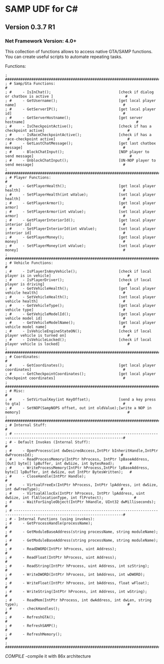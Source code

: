 SAMP UDF for C#
=======================
Version 0.3.7 R1
----------
### Net Framework Version: 4.0+
This collection of functions allows to access native GTA/SAMP functions.
You can create useful scripts to automate repeating tasks.

Functions:

    ; ###########################################################################################################################
    ; # Samp/Gta Functions:                                                                                                     #
    ; #     - IsInChat();                               [check if dialog or chatbox is active ]                                 #
    ; #     - GetUsername();                            [get local player name]                                                 #
    ; #     - GetServerIP();                            [get local player id]                                                   #
    ; #     - GetServerHostname();                      [get server hostname]                                                   #
    ; #     - IsCheckpointActive();                     [check if has a checkpoint active]                                      #
    ; #     - IsRaceCheckpointActive();                 [check if has a race-checkpoint active]                                 #
    ; #     - GetLastChatMessage();                     [get last chatbox message]                                              #
    ; #     - BlockChatInput();                         [NOP player to send message]                                            #
    ; #     - UnblockChatInput();                       [UN-NOP player to send message]                                         #
    ; ###########################################################################################################################
    ; # Player Functions:                                                                                                       #
    ; #     - GetPlayerHealth();                        [get local player health]                                               #
    ; #     - SetPlayerHealth(int wValue);              [set local player health]                                               #
    ; #     - GetPlayerArmor();                         [get local player armor]                                                #
    ; #     - SetPlayerArmor(int wValue);               [set local player armor]                                                #
    ; #     - GetPlayerInteriorId();                    [get local player interior id]                                          #
    ; #     - SetPlayerInteriorId(int wValue);          [set local player interior id]                                          #
    ; #     - GetPlayerMoney();                         [get local player money]                                                #
    ; #     - SetPlayerMoney(int wValue);               [set local player money]                                                #
    ; ###########################################################################################################################
    ; # Vehicle Functions:                                                                                                      #
    ; #     - IsPlayerInAnyVehicle();                   [check if local player is in vehicle]                                   #
    ; #     - IsPlayerDriver();                         [check if local player is driving]                                      #
    ; #     - GetVehicleHealth();                       [get local player vehicle health]                                       #
    ; #     - SetVehicleHealth();                       [set local player vehicle health]                                       #
    ; #     - GetVehicleType();                         [get local player vehicle type]                                         #
    ; #     - GetVehicleModelId();                      [get local player vehicle model id]                                     #
    ; #     - GetVehicleModelName();                    [get local player vehicle model name]                                   #
    ; #     - IsVehicleEngineStateON();                 [check if local player vehicle is turned on]                            #
    ; #     - IsVehicleLocked();                        [check if local player vehicle is locked]                               #
    ; ###########################################################################################################################
    ; # Coordinates:                                                                                                            #
    ; #     - GetCoordinates();                         [get local player coordinates]                                          #
    ; #     - GetCheckpointCoordinates();               [get local player checkpoint coordinates]                               #
    ; ###########################################################################################################################
    ; # Misc:                                                                                                                   #
    ; #     - SetVirtualKey(int KeyOffset);             [send a key press to gta]                                               #
    ; #     - SetNOP(SampNOPS offset, out int oldValue);[write a NOP in memory]                                                 #
    ; ###########################################################################################################################
    ; # Internal Stuff:                                                                                                         #
    ; # ------------------------------------------------------------------------------------------------------------------------#
    ; # - Default Invokes (Internal Stuff):                                                                                     #
    ; #     - OpenProcess(int dwDesiredAccess,IntPtr bInheritHandle,IntPtr dwProcessId);                                        #
    ; #     - ReadProcessMemory(IntPtr hProcess, IntPtr lpBaseAddress, [Out] byte[] lpBuffer, int dwSize, int bytesRead);       #
    ; #     - WriteProcessMemory(IntPtr hProcess,IntPtr lpBaseAddress, byte[] lpBuffer, int dwSize, out IntPtr BytesWritten);   #   
    ; #     - CloseHandle(IntPtr Handle);                                                                                       #   
    ; #     - VirtualFreeEx(IntPtr hProcess, IntPtr lpAddress, int dwSize, int dwFreeType);                                     #
    ; #     - VirtualAllocEx(IntPtr hProcess, IntPtr lpAddress, uint dwSize, int flAllocationType, int flProtect);              #
    ; #     - WaitForSingleObject(IntPtr hHandle, UInt32 dwMilliseconds);                                                       #
    ; # ------------------------------------------------------------------------------------------------------------------------#
    ; # - Internal Functions (using invokes):
    ; #     - GetProcessHandle(processName);                                                                                    #
    ; #     - GetModuleBaseAddress(string processName, string moduleName);                                                      #
    ; #     - GetModuleBaseAddress(string processName, string moduleName);                                                      #
    ; #     - ReadDWORD(IntPtr hProcess, uint Address);                                                                         #
    ; #     - ReadFloat(IntPtr hProcess, uint Address);                                                                         #
    ; #     - ReadString(IntPtr hProcess, uint Address, int szString);                                                          #
    ; #     - WriteDWORD(IntPtr hProcess, int bAddress, int wDWORD);                                                            #
    ; #     - WriteFloat(IntPtr hProcess, int bAddress, float wFloat);                                                          #
    ; #     - WriteString(IntPtr hProcess, int Address, int wString);                                                           #
    ; #     - ReadMem(IntPtr hProcess, int dwAddress, int dwLen, string type);                                                  #
    ; #     - checkHandles();                                                                                                   #
    ; #     - RefreshGTA();                                                                                                     #
    ; #     - RefreshSAMP();                                                                                                    #
    ; #     - RefreshMemory();                                                                                                  #
    ; ###########################################################################################################################


*COMPILE*
-compile it with 86x architecture
